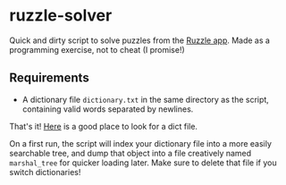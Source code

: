 ruzzle-solver
=============

Quick and dirty script to solve puzzles from the [Ruzzle app](https://play.google.com/store/apps/details?id=se.maginteractive.rumble.free&hl=en). Made as a programming exercise, not to cheat (I promise!)

Requirements
---
* A dictionary file `dictionary.txt` in the same directory as the script, containing valid words separated by newlines.

That's it! [Here](https://code.google.com/p/scrabblehelper2/source/browse/trunk/src/scrabble/dictionary.txt?r=3) is a good place to look for a dict file.

On a first run, the script will index your dictionary file into a more easily searchable tree, and dump that object into a file creatively named `marshal_tree` for quicker loading later. Make sure to delete that file if you switch dictionaries!
